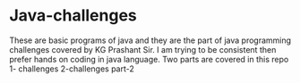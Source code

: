 # Java-challenges
These are basic programs of java and they are the part of java programming challenges  covered by KG Prashant Sir.
I am trying to be consistent then prefer hands on coding in java language.
Two parts are covered in this repo
1- challenges
2-challenges part-2
